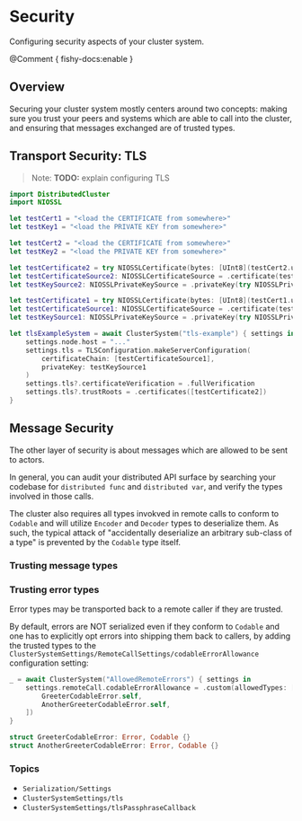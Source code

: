 # Security

Configuring security aspects of your cluster system.

@Comment {
    fishy-docs:enable
}

## Overview

Securing your cluster system mostly centers around two concepts: making sure you trust your peers and systems which are able to call into the cluster,
and ensuring that messages exchanged are of trusted types.

## Transport Security: TLS

> Note: **TODO:** explain configuring TLS

```swift
import DistributedCluster
import NIOSSL
```

```swift
let testCert1 = "<load the CERTIFICATE from somewhere>"
let testKey1 = "<load the PRIVATE KEY from somewhere>"

let testCert2 = "<load the CERTIFICATE from somewhere>"
let testKey2 = "<load the PRIVATE KEY from somewhere>"

let testCertificate2 = try NIOSSLCertificate(bytes: [UInt8](testCert2.utf8), format: .pem)
let testCertificateSource2: NIOSSLCertificateSource = .certificate(testCertificate2)
let testKeySource2: NIOSSLPrivateKeySource = .privateKey(try NIOSSLPrivateKey(bytes: [UInt8](testKey2.utf8), format: .pem))
```

```swift
let testCertificate1 = try NIOSSLCertificate(bytes: [UInt8](testCert1.utf8), format: .pem)
let testCertificateSource1: NIOSSLCertificateSource = .certificate(testCertificate1)
let testKeySource1: NIOSSLPrivateKeySource = .privateKey(try NIOSSLPrivateKey(bytes: [UInt8](testKey1.utf8), format: .pem))

let tlsExampleSystem = await ClusterSystem("tls-example") { settings in
    settings.node.host = "..."
    settings.tls = TLSConfiguration.makeServerConfiguration(
        certificateChain: [testCertificateSource1],
        privateKey: testKeySource1
    )
    settings.tls?.certificateVerification = .fullVerification
    settings.tls?.trustRoots = .certificates([testCertificate2])
}
```

## Message Security

The other layer of security is about messages which are allowed to be sent to actors.

In general, you can audit your distributed API surface by searching your codebase for `distributed func` and `distributed var`, and verify the types involved in those calls.

The cluster also requires all types invokved in remote calls to conform to `Codable` and will utilize `Encoder` and `Decoder` types to deserialize them. As such, the typical attack of "accidentally deserialize an arbitrary sub-class of a type" is prevented by the `Codable` type itself.

### Trusting message types


### Trusting error types

Error types may be transported back to a remote caller if they are trusted.

By default, errors are NOT serialized even if they conform to `Codable` and one has to explicitly opt errors into shipping them back to callers, by adding the trusted types to the ``ClusterSystemSettings/RemoteCallSettings/codableErrorAllowance`` configuration setting:

```swift
_ = await ClusterSystem("AllowedRemoteErrors") { settings in 
    settings.remoteCall.codableErrorAllowance = .custom(allowedTypes: [
        GreeterCodableError.self, 
        AnotherGreeterCodableError.self,
    ])
}

struct GreeterCodableError: Error, Codable {}
struct AnotherGreeterCodableError: Error, Codable {}
```


### Topics

- ``Serialization/Settings``
- ``ClusterSystemSettings/tls``
- ``ClusterSystemSettings/tlsPassphraseCallback``
